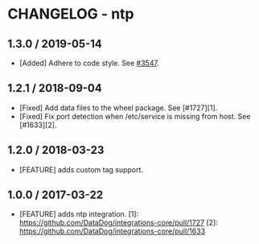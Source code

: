 # CHANGELOG - ntp

## 1.3.0 / 2019-05-14

* [Added] Adhere to code style. See [#3547](https://github.com/DataDog/integrations-core/pull/3547).

## 1.2.1 / 2018-09-04

* [Fixed] Add data files to the wheel package. See [#1727][1].
* [Fixed] Fix port detection when /etc/service is missing from host. See [#1633][2].

## 1.2.0 / 2018-03-23

* [FEATURE] adds custom tag support.

## 1.0.0 / 2017-03-22

* [FEATURE] adds ntp integration.
[1]: https://github.com/DataDog/integrations-core/pull/1727
[2]: https://github.com/DataDog/integrations-core/pull/1633
